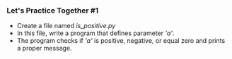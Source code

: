 ### Let's Practice Together \#1

- Create a file named *is_positive.py*
- In this file, write a program that defines parameter *'a'*.
- The program checks if *'a'* is positive, negative, or equal zero and prints a proper message.

<div style="text-align:center"><img data-natural-width="340" data-natural-height="234" style="" data-src="https://posteo.de/images/daten.png"/>